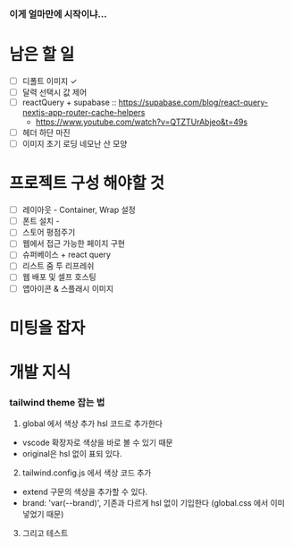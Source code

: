 ### 이게 얼마만에 시작이냐...

# 남은 할 일

- [ ] 디폴트 이미지 &check;
- [ ] 달력 선택시 값 제어
- [ ] reactQuery + supabase :: https://supabase.com/blog/react-query-nextjs-app-router-cache-helpers
  - https://www.youtube.com/watch?v=QTZTUrAbjeo&t=49s
- [ ] 헤더 하단 마진
- [ ] 이미지 초기 로딩 네모난 산 모양

# 프로젝트 구성 해야할 것

- [ ] 레이아웃 - Container, Wrap 설정
- [ ] 폰트 설치 -
- [ ] 스토어 평점주기
- [ ] 웹에서 접근 가능한 페이지 구현
- [ ] 슈퍼베이스 + react query
- [ ] 리스트 줌 투 리프레쉬
- [ ] 웹 배포 및 셀프 호스팅
- [ ] 앱아이콘 & 스플래시 이미지

# 미팅을 잡자

# 개발 지식

### tailwind theme 잡는 법

1. global 에서 색상 추가 hsl 코드로 추가한다

- vscode 확장자로 색상을 바로 볼 수 있기 때문
- original은 hsl 없이 표되 있다.

2. tailwind.config.js 에서 색상 코드 추가

- extend 구문의 색상을 추가할 수 있다.
- brand: 'var(--brand)', 기존과 다르게 hsl 없이 기입한다 (global.css 에서 이미 넣었기 때문)

3. 그리고 테스트

